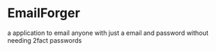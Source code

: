 # EmailForger
a application to email anyone with just a email and password without needing 2fact passwords
